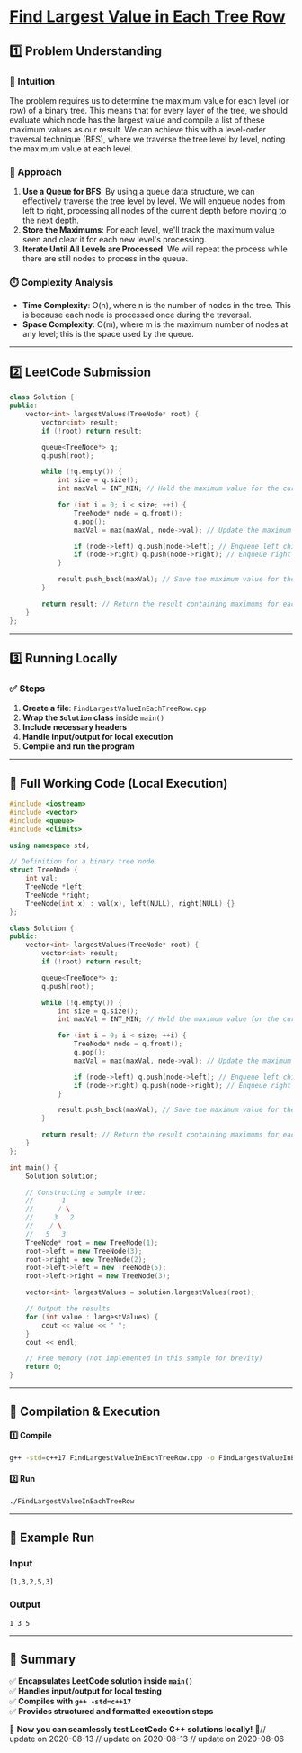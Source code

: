 # **[Find Largest Value in Each Tree Row](https://leetcode.com/problems/find-largest-value-in-each-tree-row/description/)**  

## **1️⃣ Problem Understanding**  
### **📌 Intuition**  
The problem requires us to determine the maximum value for each level (or row) of a binary tree. This means that for every layer of the tree, we should evaluate which node has the largest value and compile a list of these maximum values as our result. We can achieve this with a level-order traversal technique (BFS), where we traverse the tree level by level, noting the maximum value at each level. 

### **🚀 Approach**  
1. **Use a Queue for BFS**: By using a queue data structure, we can effectively traverse the tree level by level. We will enqueue nodes from left to right, processing all nodes of the current depth before moving to the next depth.
2. **Store the Maximums**: For each level, we'll track the maximum value seen and clear it for each new level's processing.
3. **Iterate Until All Levels are Processed**: We will repeat the process while there are still nodes to process in the queue.

### **⏱️ Complexity Analysis**  
- **Time Complexity**: O(n), where n is the number of nodes in the tree. This is because each node is processed once during the traversal.
- **Space Complexity**: O(m), where m is the maximum number of nodes at any level; this is the space used by the queue. 

---  

## **2️⃣ LeetCode Submission**  
```cpp
class Solution {
public:
    vector<int> largestValues(TreeNode* root) {
        vector<int> result;
        if (!root) return result;

        queue<TreeNode*> q;
        q.push(root);

        while (!q.empty()) {
            int size = q.size();
            int maxVal = INT_MIN; // Hold the maximum value for the current level

            for (int i = 0; i < size; ++i) {
                TreeNode* node = q.front();
                q.pop();
                maxVal = max(maxVal, node->val); // Update the maximum value

                if (node->left) q.push(node->left); // Enqueue left child
                if (node->right) q.push(node->right); // Enqueue right child
            }

            result.push_back(maxVal); // Save the maximum value for the current level
        }

        return result; // Return the result containing maximums for each level
    }
};
```  

---  

## **3️⃣ Running Locally**  
### **✅ Steps**  
1. **Create a file**: `FindLargestValueInEachTreeRow.cpp`  
2. **Wrap the `Solution` class** inside `main()`  
3. **Include necessary headers**  
4. **Handle input/output for local execution**  
5. **Compile and run the program**  

---  

## **📝 Full Working Code (Local Execution)**  
```cpp
#include <iostream>
#include <vector>
#include <queue>
#include <climits>

using namespace std;

// Definition for a binary tree node.
struct TreeNode {
    int val;
    TreeNode *left;
    TreeNode *right;
    TreeNode(int x) : val(x), left(NULL), right(NULL) {}
};

class Solution {
public:
    vector<int> largestValues(TreeNode* root) {
        vector<int> result;
        if (!root) return result;

        queue<TreeNode*> q;
        q.push(root);

        while (!q.empty()) {
            int size = q.size();
            int maxVal = INT_MIN; // Hold the maximum value for the current level

            for (int i = 0; i < size; ++i) {
                TreeNode* node = q.front();
                q.pop();
                maxVal = max(maxVal, node->val); // Update the maximum value

                if (node->left) q.push(node->left); // Enqueue left child
                if (node->right) q.push(node->right); // Enqueue right child
            }

            result.push_back(maxVal); // Save the maximum value for the current level
        }

        return result; // Return the result containing maximums for each level
    }
};

int main() {
    Solution solution;

    // Constructing a sample tree:
    //       1
    //      / \
    //     3   2
    //    / \
    //   5   3
    TreeNode* root = new TreeNode(1);
    root->left = new TreeNode(3);
    root->right = new TreeNode(2);
    root->left->left = new TreeNode(5);
    root->left->right = new TreeNode(3);

    vector<int> largestValues = solution.largestValues(root);

    // Output the results
    for (int value : largestValues) {
        cout << value << " ";
    }
    cout << endl;

    // Free memory (not implemented in this sample for brevity)
    return 0;
}
```  

---  

## **🔧 Compilation & Execution**  
#### **1️⃣ Compile**  
```bash
g++ -std=c++17 FindLargestValueInEachTreeRow.cpp -o FindLargestValueInEachTreeRow
```  

#### **2️⃣ Run**  
```bash
./FindLargestValueInEachTreeRow
```  

---  

## **🎯 Example Run**  
### **Input**  
```
[1,3,2,5,3]
```  
### **Output**  
```
1 3 5 
```  

---  

## **📌 Summary**  
✅ **Encapsulates LeetCode solution inside `main()`**  
✅ **Handles input/output for local testing**  
✅ **Compiles with `g++ -std=c++17`**  
✅ **Provides structured and formatted execution steps**  

🚀 **Now you can seamlessly test LeetCode C++ solutions locally!** 🚀// update on 2020-08-13
// update on 2020-08-13
// update on 2020-08-06
